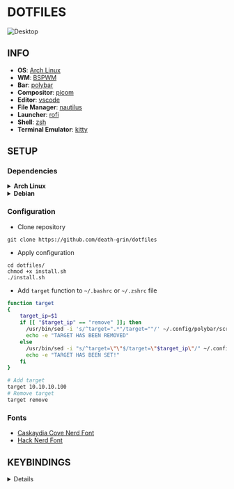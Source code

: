 # DOTFILES

<div>
    <img src="assets/desktop-002.png" alt="Desktop">
</div>

## INFO

- **OS**: [Arch Linux](https://archlinux.org/)
- **WM**: [BSPWM](https://github.com/baskerville/bspwm)
- **Bar**: [polybar](https://polybar.github.io/)
- **Compositor**: [picom](https://github.com/yshui/picom)
- **Editor**: [vscode](https://code.visualstudio.com/)
- **File Manager**: [nautilus](https://gitlab.gnome.org/GNOME/nautilus)
- **Launcher**: [rofi](https://github.com/davatorium/rofi)
- **Shell**: [zsh](https://www.zsh.org/)
- **Terminal Emulator**: [kitty](https://sw.kovidgoyal.net/kitty/)

## SETUP

### Dependencies
<details>
    <summary><b>Arch Linux</b></summary>

- Install packages
```
pacman -S acpi acpid alsa-firmware alsa-tools alsa-utils bluez bluez-tools bluez-utilsfirefox lsd \
pavucontrol playerctl pulseaudio pulseaudio-alsa wireless_tools sof-firmware xclip xorg xorg-xinit \
unzip zsh
pacman -S bspwm kitty nautilus nitrogen picom rofi sxhkd
```

```
yay -S betterlockscreen lightdm-gtk-greeter
```
- Enable services
```
# systemctl enable acpid.service
# systemctl enable lightdm.service
```
</details>

<details>
    <summary><b>Debian</b></summary>

- Install packages
```
apt install acpi bspwm sxhkd picom nautilus nitrogen rofi
```
- Enable services
```
# systemctl enable acpid.service
```
</details>

### Configuration

- Clone repository
```
git clone https://github.com/death-grin/dotfiles
```
- Apply configuration
```
cd dotfiles/
chmod +x install.sh
./install.sh
```
- Add `target` function to `~/.bashrc` or `~/.zshrc` file
```sh
function target
{
    target_ip=$1
    if [[ "$target_ip" == "remove" ]]; then
      /usr/bin/sed -i 's/^target=".*"/target=""/' ~/.config/polybar/scripts/target.sh
      echo -e "TARGET HAS BEEN REMOVED"
    else
      /usr/bin/sed -i "s/^target=\"\"$/target=\"$target_ip\"/" ~/.config/polybar/scripts/target.sh
      echo -e "TARGET HAS BEEN SET!"
    fi 
}
```

```sh
# Add target
target 10.10.10.100
# Remove target
target remove
```

### Fonts

- [Caskaydia Cove Nerd Font](https://github.com/ryanoasis/nerd-fonts/releases/download/v2.3.3/CascadiaCode.zip)
- [Hack Nerd Font](https://github.com/ryanoasis/nerd-fonts/releases/download/v2.3.3/Hack.zip)

## KEYBINDINGS

<details>
    <table>
        <thead>
            <th>Key</th>
            <th>Action</th>
        </thead>
        <tr>
            <td><key>Mod4 + w</key></td>
            <td>Close window</td>
        </tr>
    </table>
</details>